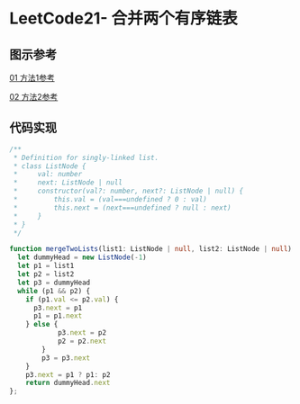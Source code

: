 
# LeetCode21- 合并两个有序链表

## 图示参考

[01 方法1参考](https://leetcode.cn/problems/merge-two-sorted-lists/solution/xin-shou-you-hao-xue-hui-tao-lu-bu-fan-cuo-4nian-l/)

[02 方法2参考](https://leetcode.cn/problems/merge-two-sorted-lists/solution/chao-xiang-xi-tu-jie-di-gui-zhi-xing-guo-cheng-21h/)

## 代码实现
```ts
/**
 * Definition for singly-linked list.
 * class ListNode {
 *     val: number
 *     next: ListNode | null
 *     constructor(val?: number, next?: ListNode | null) {
 *         this.val = (val===undefined ? 0 : val)
 *         this.next = (next===undefined ? null : next)
 *     }
 * }
 */

function mergeTwoLists(list1: ListNode | null, list2: ListNode | null): ListNode | null {
  let dummyHead = new ListNode(-1)
  let p1 = list1
  let p2 = list2
  let p3 = dummyHead
  while (p1 && p2) {
    if (p1.val <= p2.val) {
      p3.next = p1
      p1 = p1.next
    } else {
            p3.next = p2
            p2 = p2.next
        }
        p3 = p3.next
    }
    p3.next = p1 ? p1: p2
    return dummyHead.next
};
```

